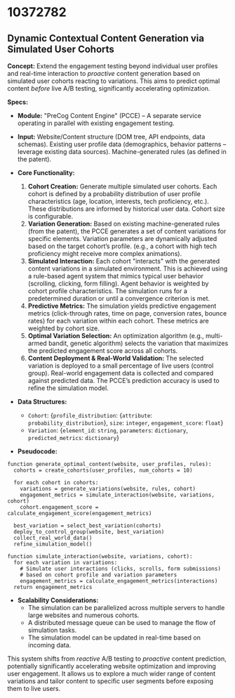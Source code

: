 # 10372782

## Dynamic Contextual Content Generation via Simulated User Cohorts

**Concept:** Extend the engagement testing beyond individual user profiles and real-time interaction to *proactive* content generation based on simulated user cohorts reacting to variations. This aims to predict optimal content *before* live A/B testing, significantly accelerating optimization.

**Specs:**

*   **Module:** "PreCog Content Engine" (PCCE) – A separate service operating in parallel with existing engagement testing.
*   **Input:** Website/Content structure (DOM tree, API endpoints, data schemas).  Existing user profile data (demographics, behavior patterns – leverage existing data sources). Machine-generated rules (as defined in the patent).
*   **Core Functionality:**
    1.  **Cohort Creation:**  Generate multiple simulated user cohorts. Each cohort is defined by a probability distribution of user profile characteristics (age, location, interests, tech proficiency, etc.).  These distributions are informed by historical user data. Cohort size is configurable.
    2.  **Variation Generation:**  Based on existing machine-generated rules (from the patent), the PCCE generates a set of content variations for specific elements. Variation parameters are dynamically adjusted based on the target cohort’s profile. (e.g., a cohort with high tech proficiency might receive more complex animations).
    3.  **Simulated Interaction:**  Each cohort "interacts" with the generated content variations in a simulated environment. This is achieved using a rule-based agent system that mimics typical user behavior (scrolling, clicking, form filling).  Agent behavior is weighted by cohort profile characteristics. The simulation runs for a predetermined duration or until a convergence criterion is met.
    4.  **Predictive Metrics:** The simulation yields predictive engagement metrics (click-through rates, time on page, conversion rates, bounce rates) for each variation within each cohort.  These metrics are weighted by cohort size.
    5.  **Optimal Variation Selection:**  An optimization algorithm (e.g., multi-armed bandit, genetic algorithm) selects the variation that maximizes the predicted engagement score across all cohorts.
    6.  **Content Deployment & Real-World Validation:** The selected variation is deployed to a small percentage of live users (control group).  Real-world engagement data is collected and compared against predicted data.  The PCCE’s prediction accuracy is used to refine the simulation model.

*   **Data Structures:**
    *   `Cohort`: {`profile_distribution`: {`attribute`: `probability_distribution`}, `size`: `integer`, `engagement_score`: `float`}
    *   `Variation`: {`element_id`: `string`, `parameters`: `dictionary`, `predicted_metrics`: `dictionary`}

*   **Pseudocode:**

```pseudocode
function generate_optimal_content(website, user_profiles, rules):
  cohorts = create_cohorts(user_profiles, num_cohorts = 10)

  for each cohort in cohorts:
    variations = generate_variations(website, rules, cohort)
    engagement_metrics = simulate_interaction(website, variations, cohort)
    cohort.engagement_score = calculate_engagement_score(engagement_metrics)

  best_variation = select_best_variation(cohorts)
  deploy_to_control_group(website, best_variation)
  collect_real_world_data()
  refine_simulation_model()

function simulate_interaction(website, variations, cohort):
  for each variation in variations:
    # Simulate user interactions (clicks, scrolls, form submissions)
    # based on cohort profile and variation parameters
    engagement_metrics = calculate_engagement_metrics(interactions)
  return engagement_metrics
```

*   **Scalability Considerations:**
    *   The simulation can be parallelized across multiple servers to handle large websites and numerous cohorts.
    *   A distributed message queue can be used to manage the flow of simulation tasks.
    *   The simulation model can be updated in real-time based on incoming data.

This system shifts from *reactive* A/B testing to *proactive* content prediction, potentially significantly accelerating website optimization and improving user engagement. It allows us to explore a much wider range of content variations and tailor content to specific user segments before exposing them to live users.